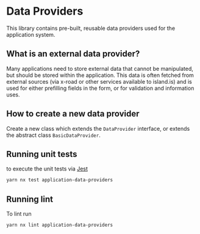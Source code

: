 # Data Providers

This library contains pre-built, reusable data providers used for the application system.

## What is an external data provider?

Many applications need to store external data that cannot be manipulated, but should be stored within the application. This data is often fetched from external sources (via x-road or other services available to island.is) and is used for either prefilling fields in the form, or for validation and information uses.

## How to create a new data provider

Create a new class which extends the `DataProvider` interface, or extends the abstract class `BasicDataProvider`.

## Running unit tests

to execute the unit tests via [Jest](https://jestjs.io)

```bash
yarn nx test application-data-providers
```

## Running lint

To lint run

```bash
yarn nx lint application-data-providers
```
